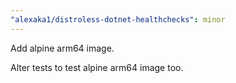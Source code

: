 ```yaml
---
"alexaka1/distroless-dotnet-healthchecks": minor
---
```


Add alpine arm64 image.

Alter tests to test alpine arm64 image too.
